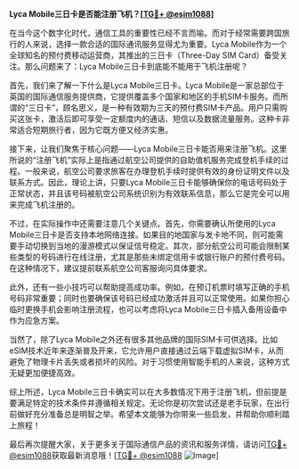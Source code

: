 **Lyca Mobile三日卡是否能注册飞机？[[TG💪+ @esim1088](https://t.me/s/esim1088)]**

在当今这个数字化时代，通信工具的重要性已经不言而喻。而对于经常需要跨国旅行的人来说，选择一款合适的国际通讯服务显得尤为重要。Lyca Mobile作为一个全球知名的预付费移动运营商，其推出的三日卡（Three-Day SIM Card）备受关注。那么问题来了：Lyca Mobile三日卡到底能不能用于飞机注册呢？

首先，我们来了解一下什么是Lyca Mobile三日卡。Lyca Mobile是一家总部位于英国的国际通信服务提供商，它提供覆盖多个国家和地区的手机SIM卡服务。而所谓的“三日卡”，顾名思义，是一种有效期为三天的预付费SIM卡产品。用户只需购买这张卡，激活后即可享受一定额度内的通话、短信以及数据流量服务。这种卡非常适合短期旅行者，因为它既方便又经济实惠。

接下来，让我们聚焦于核心问题——Lyca Mobile三日卡能否用来注册飞机。这里所说的“注册飞机”实际上是指通过航空公司提供的自助值机服务完成登机手续的过程。一般来说，航空公司要求旅客在办理登机手续时提供有效的身份证明文件以及联系方式。因此，理论上讲，只要Lyca Mobile三日卡能够确保你的电话号码处于正常状态，并且该号码被航空公司系统识别为有效联系信息，那么它是完全可以用来完成飞机注册的。

不过，在实际操作中还需要注意几个关键点。首先，你需要确认所使用的Lyca Mobile三日卡是否支持本地网络连接。如果目的地国家与发卡地不同，则可能需要手动切换到当地的漫游模式以保证信号稳定。其次，部分航空公司可能会限制某些类型的号码进行在线注册，尤其是那些未绑定信用卡或银行账户的预付费号码。在这种情况下，建议提前联系航空公司客服询问具体要求。

此外，还有一些小技巧可以帮助提高成功率。例如，在预订机票时填写正确的手机号码非常重要；同时也要确保该号码已经成功激活并且可以正常使用。如果你担心临时更换手机会影响注册流程，也可以考虑将Lyca Mobile三日卡插入备用设备中作为应急方案。

当然了，除了Lyca Mobile之外还有很多其他品牌的国际SIM卡可供选择。比如eSIM技术近年来逐渐普及开来，它允许用户直接通过云端下载虚拟SIM卡，从而避免了物理卡片丢失或者损坏的风险。对于习惯使用智能手机的人来说，这种方式无疑更加便捷高效。

综上所述，Lyca Mobile三日卡确实可以在大多数情况下用于注册飞机，但前提是要满足特定的技术条件并遵循相关规定。无论你是初次尝试还是老手玩家，在出行前做好充分准备总是明智之举。希望本文能够为你带来一些启发，并帮助你顺利踏上旅程！

最后再次提醒大家，关于更多关于国际通信产品的资讯和服务详情，请访问[TG💪+ @esim1088](https://t.me/s/esim1088)获取最新消息哦！[[TG💪+ @esim1088](https://t.me/s/esim1088) ![Image](https://i.postimg.cc/4NQfJmqS/Snipaste-2025-05-13-00-14-12.png)]